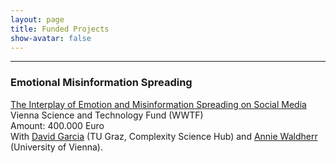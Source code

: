 ```yaml
---
layout: page
title: Funded Projects
show-avatar: false
---
```


___


### Emotional Misinformation Spreading

[The Interplay of Emotion and Misinformation Spreading on Social Media](/emomis.md) <br>
Vienna Science and Technology Fund (WWTF) <br>
Amount: 400.000 Euro <br>
With [David Garcia](https://dgarcia.eu) (TU Graz, Complexity Science Hub) and [Annie Waldherr](https://compcommlab.univie.ac.at/team/annie-waldherr/) (University of Vienna).
